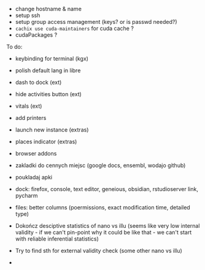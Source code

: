 - change hostname & name 
- setup ssh
- setup group access management (keys? or is passwd needed?)
- `cachix use cuda-maintainers` for cuda cache ?
- cudaPackages ?

To do:
- keybinding for terminal (kgx)
- polish default lang in libre
- dash to dock (ext)
- hide activities button (ext)
- vitals (ext)
- add printers
- launch new instance (extras)
- places indicator (extras)
- browser addons
- zakladki do cennych miejsc (google docs, ensembl, wodajo github)
- poukladaj apki

- dock: firefox, console, text editor, geneious, obsidian, rstudioserver link, pycharm 
- files: better columns (poermissions, exact modification time, detailed type)



- Dokończ desciptive statistics of nano vs illu (seems like very low internal validity  - if we can't pin-point why it could be like that - we can't start with reliable inferential statistics)
- Try to find sth for external validity check (some other nano vs illu)
- 